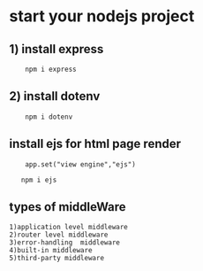 # start your nodejs project

## 1) install express

```
    npm i express
```

## 2) install dotenv

```
    npm i dotenv
```
## install ejs for html page render
```
    app.set("view engine","ejs")
```

```
   npm i ejs
```
## types of middleWare

    1)application level middleware
    2)router level middleware
    3)error-handling  middleware
    4)built-in middleware
    5)third-party middleware